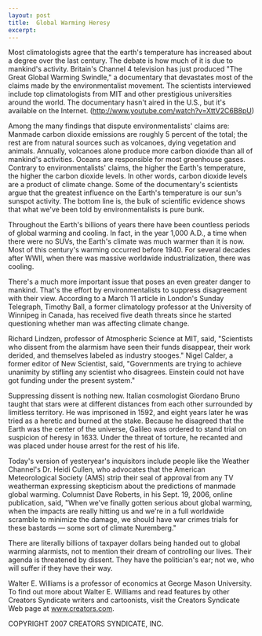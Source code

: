 ```yaml
---
layout: post
title:  Global Warming Heresy
excerpt:
---
```


Most climatologists agree that the earth's temperature has increased about a degree over the last century. The debate is how much of it is due to mankind's activity. Britain's Channel 4 television has just produced "The Great Global Warming Swindle," a documentary that devastates most of the claims made by the environmentalist movement. The scientists interviewed include top climatologists from MIT and other prestigious universities around the world. The documentary hasn't aired in the U.S., but it's available on the Internet. (http://www.youtube.com/watch?v=XttV2C6B8pU)

Among the many findings that dispute environmentalists' claims are: Manmade carbon dioxide emissions are roughly 5 percent of the total; the rest are from natural sources such as volcanoes, dying vegetation and animals. Annually, volcanoes alone produce more carbon dioxide than all of mankind's activities. Oceans are responsible for most greenhouse gases. Contrary to environmentalists' claims, the higher the Earth's temperature, the higher the carbon dioxide levels. In other words, carbon dioxide levels are a product of climate change. Some of the documentary's scientists argue that the greatest influence on the Earth's temperature is our sun's sunspot activity. The bottom line is, the bulk of scientific evidence shows that what we've been told by environmentalists is pure bunk.

Throughout the Earth's billions of years there have been countless periods of global warming and cooling. In fact, in the year 1,000 A.D., a time when there were no SUVs, the Earth's climate was much warmer than it is now. Most of this century's warming occurred before 1940. For several decades after WWII, when there was massive worldwide industrialization, there was cooling.

There's a much more important issue that poses an even greater danger to mankind. That's the effort by environmentalists to suppress disagreement with their view. According to a March 11 article in London's Sunday Telegraph, Timothy Ball, a former climatology professor at the University of Winnipeg in Canada, has received five death threats since he started questioning whether man was affecting climate change.

 Richard Lindzen, professor of Atmospheric Science at MIT, said, "Scientists who dissent from the alarmism have seen their funds disappear, their work derided, and themselves labeled as industry stooges." Nigel Calder, a former editor of New Scientist, said, "Governments are trying to achieve unanimity by stifling any scientist who disagrees. Einstein could not have got funding under the present system."

Suppressing dissent is nothing new. Italian cosmologist Giordano Bruno taught that stars were at different distances from each other surrounded by limitless territory. He was imprisoned in 1592, and eight years later he was tried as a heretic and burned at the stake. Because he disagreed that the Earth was the center of the universe, Galileo was ordered to stand trial on suspicion of heresy in 1633. Under the threat of torture, he recanted and was placed under house arrest for the rest of his life.

Today's version of yesteryear's inquisitors include people like the Weather Channel's Dr. Heidi Cullen, who advocates that the American Meteorological Society (AMS) strip their seal of approval from any TV weatherman expressing skepticism about the predictions of manmade global warming. Columnist Dave Roberts, in his Sept. 19, 2006, online publication, said, "When we've finally gotten serious about global warming, when the impacts are really hitting us and we're in a full worldwide scramble to minimize the damage, we should have war crimes trials for these bastards — some sort of climate Nuremberg."

There are literally billions of taxpayer dollars being handed out to global warming alarmists, not to mention their dream of controlling our lives. Their agenda is threatened by dissent. They have the politician's ear; not we, who will suffer if they have their way.

Walter E. Williams is a professor of economics at George Mason University. To find out more about Walter E. Williams and read features by other Creators Syndicate writers and cartoonists, visit the Creators Syndicate Web page at www.creators.com.

COPYRIGHT 2007 CREATORS SYNDICATE, INC.
